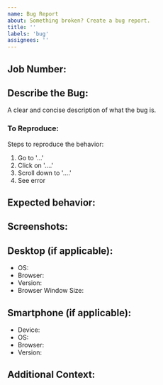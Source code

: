 ```yaml
---
name: Bug Report
about: Something broken? Create a bug report.
title: ''
labels: 'bug'
assignees: ''
---
```


## Job Number:
<!-- What is the C&P Job Number? --->

## Describe the Bug:
A clear and concise description of what the bug is.

### To Reproduce:

Steps to reproduce the behavior:
1. Go to '...'
2. Click on '....'
3. Scroll down to '....'
4. See error

## Expected behavior:
<!-- A clear and concise description of what you expected to happen. -->

## Screenshots:
<!-- If applicable, add screenshots to help explain your problem. -->

## Desktop (if applicable): 
<!-- See: https://supportdetails.com/ -->
<!-- please complete the following information) -->
 - OS:            <!-- [e.g. iOS, mac, windows] -->
 - Browser:       <!-- [e.g. chrome, safari]    -->
 - Version:       <!-- [e.g. 22]                -->
 - Browser Window Size:    <!-- Optional - if relevant -->

## Smartphone (if applicable):
<!-- See: https://supportdetails.com/ -->
<!-- please complete the following information -->
 - Device:                 <!-- [e.g. iPhone6] -->
 - OS:                     <!--  [e.g. iOS8.1] -->
 - Browser:                <!--[e.g. stock browser, safari] -->
 - Version:                <!-- [e.g. 22] -->

## Additional Context:
<!-- Add any other context or links about the problem here. -->
